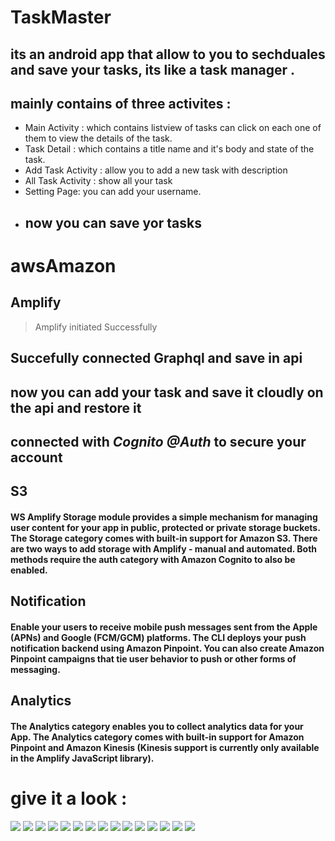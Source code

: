 # TaskMaster
## its an android app that allow to you to sechduales and save your tasks, its like a task manager .
## mainly contains of three activites :
* Main Activity : which contains listview of tasks can click on each one of them to view the details of the task.
* Task Detail : which contains a title name and it's body and state of the task.
* Add Task Activity : allow you to add a new task with description
* All Task Activity : show all your task
* Setting Page: you can add your username.
* ## now you can save yor tasks
# awsAmazon
## Amplify
> Amplify initiated Successfully
## Succefully connected Graphql and save in api
## now you can add your task and save it cloudly on the api and restore it
## connected with *Cognito @Auth* to secure your account
## S3
#### WS Amplify Storage module provides a simple mechanism for managing user content for your app in public, protected or private storage buckets. The Storage category comes with built-in support for Amazon S3. There are two ways to add storage with Amplify - manual and automated. Both methods require the auth category with Amazon Cognito to also be enabled.
## Notification
#### Enable your users to receive mobile push messages sent from the Apple (APNs) and Google (FCM/GCM) platforms. The CLI deploys your push notification backend using Amazon Pinpoint. You can also create Amazon Pinpoint campaigns that tie user behavior to push or other forms of messaging.
## Analytics
#### The Analytics category enables you to collect analytics data for your App. The Analytics category comes with built-in support for Amazon Pinpoint and Amazon Kinesis (Kinesis support is currently only available in the Amplify JavaScript library).
# give it a look :

![](screenShot/RecyculerList1.jpg)
![](screenShot/RecyculerList2.jpg)
![](screenShot/taskA.jpg)
![](screenShot/taskB.jpg)
![](screenShot/taskC.jpg)
![](screenShot/taskD.jpg)
![](screenShot/SavedTask.png)
![](screenShot/DetailSavedTask.png)
![](screenShot/AddTask.png)
![](screenShot/Screenshot_20210815-180606.png)
![](screenShot/Screenshot_20210815-180911.png)
![](screenShot/Screenshot_20210815-182350.png)
![](screenShot/Screenshot_20210817_210327.png)
![](screenShot/dynamoDB.PNG)
![](screenShot/dynamoDB2.jpg)